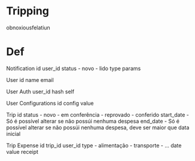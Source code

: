 # Tripping

obnoxiousfelatiun

# Def

  Notification
    id
    user_id
    status
      - novo
      - lido
    type
    params

  User
    id
    name
    email

  User Auth
    user_id
    hash
    self

  User Configurations
    id
    config
    value
    
  Trip
    id
    status
      - novo
      - em conferência
      - reprovado
      - conferido
    start_date - Só é possível alterar se não possúi nenhuma despesa
    end_date - Só é possível alterar se não possúi nenhuma despesa, deve ser maior que data inicial

  Trip Expense
    id
    trip_id
    user_id
    type
      - alimentação
      - transporte
      - ...
    date
    value
    receipt
